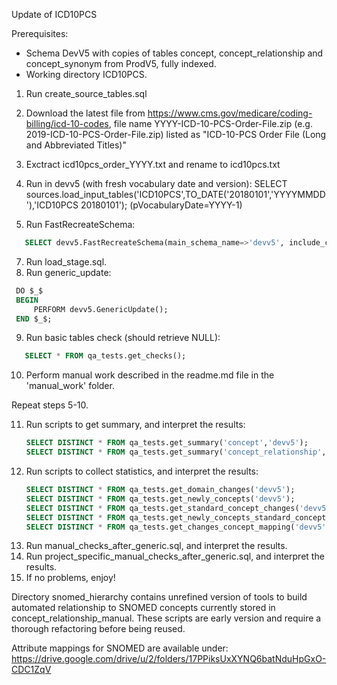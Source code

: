 Update of ICD10PCS

Prerequisites:
- Schema DevV5 with copies of tables concept, concept_relationship and concept_synonym from ProdV5, fully indexed.
- Working directory ICD10PCS.

1. Run create_source_tables.sql
2. Download the latest file from https://www.cms.gov/medicare/coding-billing/icd-10-codes,
file name YYYY-ICD-10-PCS-Order-File.zip (e.g. 2019-ICD-10-PCS-Order-File.zip) listed as "ICD-10-PCS Order File (Long and Abbreviated Titles)"
3. Exctract icd10pcs_order_YYYY.txt and rename to icd10pcs.txt
4. Run in devv5 (with fresh vocabulary date and version): SELECT sources.load_input_tables('ICD10PCS',TO_DATE('20180101','YYYYMMDD'),'ICD10PCS 20180101'); (pVocabularyDate=YYYY-1)

6. Run FastRecreateSchema:
```sql
   SELECT devv5.FastRecreateSchema(main_schema_name=>'devv5', include_concept_ancestor=> true, include_deprecated_rels=> true, include_synonyms=> true);
```
7. Run load_stage.sql.
8. Run generic_update:
  ```sql
   DO $_$
   BEGIN
       PERFORM devv5.GenericUpdate();
   END $_$;
   ```
9. Run basic tables check (should retrieve NULL):
```sql
   SELECT * FROM qa_tests.get_checks();
```
10. Perform manual work described in the readme.md file in the 'manual_work' folder.

Repeat steps 5-10.

11. Run scripts to get summary, and interpret the results:
    ```sql
    SELECT DISTINCT * FROM qa_tests.get_summary('concept','devv5');
    SELECT DISTINCT * FROM qa_tests.get_summary('concept_relationship','devv5');
    ```
12. Run scripts to collect statistics, and interpret the results:
    ```sql
    SELECT DISTINCT * FROM qa_tests.get_domain_changes('devv5');
    SELECT DISTINCT * FROM qa_tests.get_newly_concepts('devv5');
    SELECT DISTINCT * FROM qa_tests.get_standard_concept_changes('devv5');
    SELECT DISTINCT * FROM qa_tests.get_newly_concepts_standard_concept_status('devv5');
    SELECT DISTINCT * FROM qa_tests.get_changes_concept_mapping('devv5');
    ```
13. Run manual_checks_after_generic.sql, and interpret the results.
14. Run project_specific_manual_checks_after_generic.sql, and interpret the results.
15. If no problems, enjoy!


Directory snomed_hierarchy contains unrefined version of tools to build automated relationship to SNOMED concepts currently stored in concept_relationship_manual. 
These scripts are early version and require a thorough refactoring before being reused.

Attribute mappings for SNOMED are available under: https://drive.google.com/drive/u/2/folders/17PPiksUxXYNQ6batNduHpGxO-CDC1ZqV